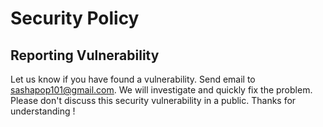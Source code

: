 # Security Policy

## Reporting Vulnerability

Let us know if you have found a vulnerability.
Send email to [sashapop101@gmail.com](mailto:sashapop101@gmail.com).
We will investigate and quickly fix the problem.
Please don't discuss this security vulnerability in a public.
Thanks for understanding !
